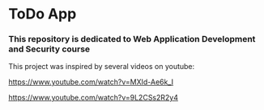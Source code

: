 # ToDo App

### This repository is dedicated to Web Application Development and Security course



This project was inspired by several videos on youtube:

https://www.youtube.com/watch?v=MXId-Ae6k_I

https://www.youtube.com/watch?v=9L2CSs2R2y4

